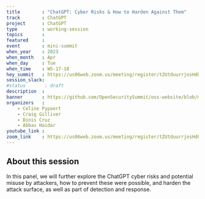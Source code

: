```yaml
---
title        : "ChatGPT: Cyber Risks & How to Harden Against Them"
track        : ChatGPT
project      : ChatGPT
type         : working-session
topics       :
featured     :
event        : mini-summit
when_year    : 2023
when_month   : Apr
when_day     : Tue
when_time    : WS-17-18
hey_summit   : https://us06web.zoom.us/meeting/register/tZUtduurrjosHd0GEDfXDU4fSzMJcCaPfB-w
session_slack:
#status       : draft
description  :
banner       : https://github.com/OpenSecuritySummit/oss-website/blob/main/content/sessions/2023/mini-summits/Apr/ChatGPTCyber%20Risks.jpg?raw=true
organizers   :
    - Celine Pypaert
    - Craig Gilliver
    - Dinis Cruz 
    - Abbas Haidar
youtube_link :
zoom_link    : https://us06web.zoom.us/meeting/register/tZUtduurrjosHd0GEDfXDU4fSzMJcCaPfB-w
---
```


## About this session
In this panel, we will further explore the ChatGPT cyber risks and potential misuse by attackers, how to prevent these were possible, and harden the attack surface, as well as part of detection and response.
